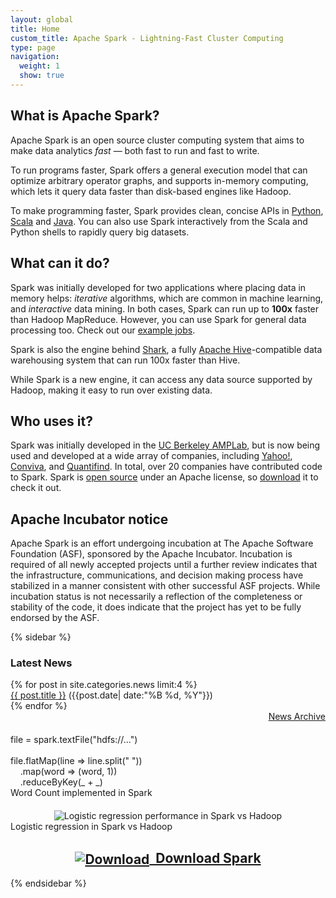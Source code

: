 ```yaml
---
layout: global
title: Home
custom_title: Apache Spark - Lightning-Fast Cluster Computing
type: page
navigation:
  weight: 1
  show: true
---
```

## What is Apache Spark?

Apache Spark is an open source cluster computing system that aims to make data analytics <em>fast</em> — both fast to run and fast to write.

To run programs faster, Spark offers a general execution model that can optimize arbitrary operator graphs, and supports in-memory computing, which lets it query data faster than disk-based engines like Hadoop.

To make programming faster, Spark provides clean, concise APIs in
<a href="{{site.url}}docs/latest/quick-start.html#a-standalone-job-in-python" >Python</a>,
<a href="http://www.scala-lang.org" onclick="javascript:_gaq.push(['_trackEvent','outbound-article','http://www.scala-lang.org']);">Scala</a> and
<a href="{{site.url}}docs/latest/quick-start.html#a-standalone-job-in-java">Java</a>.
You can also use Spark interactively from the Scala and Python shells to rapidly query big datasets.

## What can it do?

Spark was initially developed for two  applications where placing data in memory helps: <em>iterative</em> algorithms, which are common in machine learning, and <em>interactive</em> data mining. In both cases, Spark can run up to <b>100x</b> faster than Hadoop MapReduce. However, you can use Spark for general data processing too. Check out our <a href="{{site.url}}examples.html" >example jobs</a>.

Spark is also the engine behind <a href="http://shark.cs.berkeley.edu" onclick="javascript:_gaq.push(['_trackEvent','outbound-article','http://shark.cs.berkeley.edu']);">Shark</a>, a fully <a href="http://hive.apache.org" onclick="javascript:_gaq.push(['_trackEvent','outbound-article','http://hive.apache.org']);">Apache Hive</a>-compatible data warehousing system that can run 100x faster than Hive.

While Spark is a new engine, it can access any data source supported by Hadoop, making it easy to run over existing data.

## Who uses it?
Spark was initially developed in the <a href="https://amplab.cs.berkeley.edu" onclick="javascript:_gaq.push(['_trackEvent','outbound-article','http://amplab.cs.berkeley.edu']);">UC Berkeley AMPLab</a>, but is now being used and developed at a wide array of companies, including <a href="http://www.yahoo.com" onclick="javascript:_gaq.push(['_trackEvent','outbound-article','http://www.yahoo.com']);">Yahoo!</a>, <a href="http://www.conviva.com" onclick="javascript:_gaq.push(['_trackEvent','outbound-article','http://www.conviva.com']);">Conviva</a>, and <a href="http://www.quantifind.com" onclick="javascript:_gaq.push(['_trackEvent','outbound-article','http://www.quantifind.com']);">Quantifind</a>.
In total, over 20 companies have contributed code to Spark.
Spark is <a href="https://github.com/mesos/spark" onclick="javascript:_gaq.push(['_trackEvent','outbound-article','http://github.com']);">open source</a> under an Apache license, so <a href="{{site.url}}downloads.html" >download</a> it to check it out.

## Apache Incubator notice
Apache Spark is an effort undergoing incubation at The Apache Software Foundation (ASF), sponsored by the Apache Incubator. Incubation is required of all newly accepted projects until a further review indicates that the infrastructure, communications, and decision making process have stabilized in a manner consistent with other successful ASF projects. While incubation status is not necessarily a reflection of the completeness or stability of the code, it does indicate that the project has yet to be fully endorsed by the ASF.

{% sidebar %}
  <h3 class="widget-title">Latest News</h3>
  <div class="latestnewswidget">
    {% for post in site.categories.news limit:4 %}
      <div><a href="{{ post.url }}">{{ post.title }}</a> <span class="post-info">({{post.date| date:"%B %d, %Y"}})</span></div>
    {% endfor %}
  </div>

  <div style="text-align:right"><a href="{{site.url}}news/index.html">News Archive</a></div>

  <!-- Not porting the following to Pygments since it becomes a lot less colorful -->

  <div class="code" style="margin-top: 20px;">
    file = spark.textFile(<span class="string">"hdfs://..."</span>)<br>
    &nbsp;<br>
    file.<span class="sparkop">flatMap</span>(<span class="closure">line =&gt; line.split(" ")</span>)<br>
    &nbsp;&nbsp;&nbsp;&nbsp;.<span class="sparkop">map</span>(<span class="closure">word =&gt; (word, 1)</span>)<br>
    &nbsp;&nbsp;&nbsp;&nbsp;.<span class="sparkop">reduceByKey</span>(<span class="closure">_ + _</span>)
  </div>
  <div class="caption">Word Count implemented in Spark</div>

  <div align="center" style="margin-top: 20px;">
    <img src="{{site.url}}images/spark-lr.png" alt="Logistic regression performance in Spark vs Hadoop">
  </div>
  <div class="caption">Logistic regression in Spark vs Hadoop</div>
  <h2 style="text-align:center"><a href="{{site.url}}downloads"><img src="{{site.url}}images/download.png" alt="Download" style="vertical-align: middle">&nbsp;&nbsp;Download Spark</a></h2>
{% endsidebar %}

